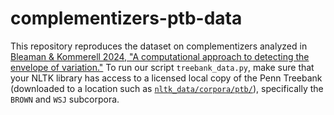 # complementizers-ptb-data

This repository reproduces the dataset on complementizers analyzed in [Bleaman & Kommerell 2024, "A computational approach to detecting the envelope of variation."](https://doi.org/10.1515/lingvan-2023-0157) To run our script `treebank_data.py`, make sure that your NLTK library has access to a licensed local copy of the Penn Treebank (downloaded to a location such as [`nltk_data/corpora/ptb/`](https://www.nltk.org/data.html)), specifically the `BROWN` and `WSJ` subcorpora.
